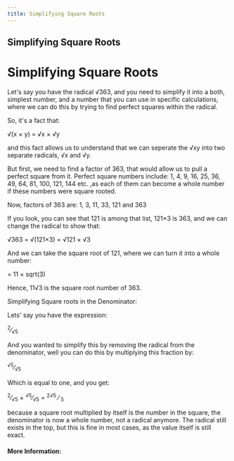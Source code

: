 ```yaml
---
title: Simplifying Square Roots
---
```

## Simplifying Square Roots

<h1>Simplifying Square Roots </h1>
<p>Let's say you have the radical &radic;363, and you need to simplify it into a both, simplest number, and a number that you can use in specific calculations, where we can do this by trying to find perfect squares within the radical. </p>

<p>So, it's a fact that: </p>
<p>&radic;(x &times; y) = &radic;x &times; &radic;y</p>
<p> and this fact allows us to understand that we can seperate the &radic;xy into two separate radicals, &radic;x and &radic;y. </p>

<p>But first, we need to find a factor of 363, that would allow us to pull a perfect square from it.
Perfect square numbers include: 1, 4, 9, 16, 25, 36, 49, 64, 81, 100, 121, 144 etc. ,as each of them can become a whole number if these numbers were square rooted.</p>

<p>Now, factors of 363 are: 1, 3, 11, 33, 121 and 363 </p>

If you look, you can see that 121 is among that list, 121&times;3 is 363, and we can change the radical to show that:
<p>&radic;363 = &radic;(121&times;3) = &radic;121 &times; &radic;3 </p>
And we can take the square root of 121, where we can turn it into a whole number:
<p>= 11 &times; sqrt(3) </p>
<p> Hence, 11&radic;3 is the square root number of 363. </p>

Simplifying Square roots in the Denominator:
<p> Lets' say you have the expression: </p>
<p> <sup>2</sup>&frasl;<sub>&radic;5</sub> </p>
<p> And you wanted to simplify this by removing the radical from the denominator, well you can do this by multiplying this fraction by: </p>
<p> <sup>&radic;5</sup>&frasl;<sub>&radic;5</sub> </p>
<p> Which is equal to one, and you get: </p>
<p> <sup>2</sup>&frasl;<sub>&radic;5</sub> &times; <sup>&radic;5</sup>&frasl;<sub>&radic;5</sub> 
          = <sup>2&radic;5</sup> &frasl; <sub>5</sub> </p>   
<p> because a square root multiplied by itself is the number in the square, the denominator is now a whole number, not a radical anymore. The radical still exists in the top, but this is fine in most cases, as the value itself is still exact. </p>

#### More Information:
<!-- Please add any articles you think might be helpful to read before writing the article -->


